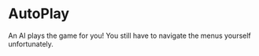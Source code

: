 # AutoPlay
An AI plays the game for you! You still have to navigate the menus yourself unfortunately.
